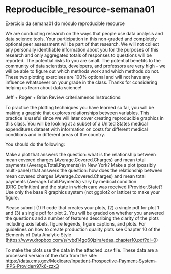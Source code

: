 # Reproducible_resource-semana01
Exercicio da semana01 do módulo reproducible resource

We are conducting research on the ways that people use data analysis and data science tools. Your participation in this non-graded and completely optional peer assessment will be part of that research. We will not collect any personally identifiable information about you for the purposes of this research and only aggregated totals of responses to questions will be reported. The potential risks to you are small. The potential benefits to the community of data scientists, developers, and professors are very high – we will be able to figure out which methods work and which methods do not. These two plotting exercises are 100% optional and will not have any influence whatsoever on your grade in the class. Thanks for considering helping us learn about data science!

Jeff + Roger + Brian
Review criteriamenos 
Instructions:

To practice the plotting techniques you have learned so far, you will be making a graphic that explores relationships between variables. This practice is useful since we will later cover creating reproducible graphics in this class. You will be looking at a subset of a United States medical expenditures dataset with information on costs for different medical conditions and in different areas of the country.

You should do the following:

Make a plot that answers the question: what is the relationship between mean covered charges (Average.Covered.Charges) and mean total payments (Average.Total.Payments) in New York?
Make a plot (possibly multi-panel) that answers the question: how does the relationship between mean covered charges (Average.Covered.Charges) and mean total payments (Average.Total.Payments) vary by medical condition (DRG.Definition) and the state in which care was received (Provider.State)?
Use only the base R graphics system (not ggplot2 or lattice) to make your figure.

Please submit (1) R code that creates your plots, (2) a single pdf for plot 1 and (3) a single pdf for plot 2. You will be graded on whether you answered the questions and a number of features describing the clarity of the plots including axis labels, figure legends, figure captions, and plots. For guidelines on how to create production quality plots see Chapter 10 of the Elements of Data Analytic Style (https://www.dropbox.com/s/rybd14gq60jzira/edas_chapter10.pdf?dl=0)

To make the plots use the data in the attached .csv file. These data are a processed version of the data from the site: https://data.cms.gov/Medicare/Inpatient-Prospective-Payment-System-IPPS-Provider/97k6-zzx3

